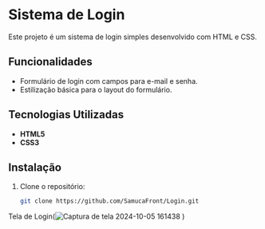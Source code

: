 # Sistema de Login

Este projeto é um sistema de login simples desenvolvido com HTML e CSS.

## Funcionalidades

- Formulário de login com campos para e-mail e senha.
- Estilização básica para o layout do formulário.

## Tecnologias Utilizadas

- **HTML5**
- **CSS3**

## Instalação

1. Clone o repositório:
   ```bash
   git clone https://github.com/SamucaFront/Login.git

Tela de Login(![Captura de tela 2024-10-05 161438](https://github.com/user-attachments/assets/bb7d1d49-9866-4e37-9fc6-78ad67795e8c)
)
